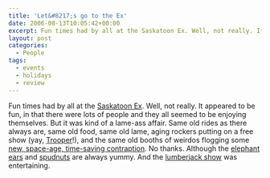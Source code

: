 ```yaml
---
title: 'Let&#8217;s go to the Ex'
date: 2006-08-13T10:05:42+00:00
excerpt: Fun times had by all at the Saskatoon Ex. Well, not really. It appeared to be fun, in that there were lots of people
layout: post
categories:
  - People
tags:
  - events
  - holidays
  - review
---
```

Fun times had by all at the [Saskatoon Ex](http://www.saskatoonexhibition.ca/). Well, not really. It appeared to be fun, in that there were lots of people and they all seemed to be enjoying themselves. But it was kind of a lame-ass affair. Same old rides as there always are, same old food, same old lame, aging rockers putting on a free show (yay, [Trooper](http://www.trooper.ca/)!), and the same old booths of weirdos flogging some [new, space-age, time-saving contraption](http://www.simplygoodstuff.com/rubber_brooms.htm). No thanks. Although the [elephant ears](http://en.wikipedia.org/wiki/Fried_dough) and [spudnuts](http://www.richland.tri-cityshopping.com/spudnuts/) are always yummy. And the [lumberjack show](http://www.westcoastlumberjacks.com/) was entertaining.